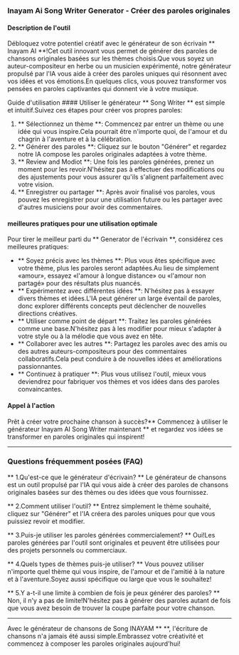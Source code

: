 ### Inayam Ai Song Writer Generator - Créer des paroles originales

#### Description de l'outil
Débloquez votre potentiel créatif avec le générateur de son écrivain ** Inayam AI **!Cet outil innovant vous permet de générer des paroles de chansons originales basées sur les thèmes choisis.Que vous soyez un auteur-compositeur en herbe ou un musicien expérimenté, notre générateur propulsé par l'IA vous aide à créer des paroles uniques qui résonnent avec vos idées et vos émotions.En quelques clics, vous pouvez transformer vos pensées en paroles captivantes qui donnent vie à votre musique.

Guide d'utilisation ####
Utiliser le générateur ** Song Writer ** est simple et intuitif.Suivez ces étapes pour créer vos propres paroles:

1. ** Sélectionnez un thème **: Commencez par entrer un thème ou une idée qui vous inspire.Cela pourrait être n'importe quoi, de l'amour et du chagrin à l'aventure et à la célébration.
2. ** Générer des paroles **: Cliquez sur le bouton "Générer" et regardez notre IA compose les paroles originales adaptées à votre thème.
3. ** Review and Modiot **: Une fois les paroles générées, prenez un moment pour les revoir.N'hésitez pas à effectuer des modifications ou des ajustements pour vous assurer qu'ils s'alignent parfaitement avec votre vision.
4. ** Enregistrer ou partager **: Après avoir finalisé vos paroles, vous pouvez les enregistrer pour une utilisation future ou les partager avec d'autres musiciens pour avoir des commentaires.

#### meilleures pratiques pour une utilisation optimale
Pour tirer le meilleur parti du ** Generator de l'écrivain **, considérez ces meilleures pratiques:

- ** Soyez précis avec les thèmes **: Plus vous êtes spécifique avec votre thème, plus les paroles seront adaptées.Au lieu de simplement «amour», essayez «l'amour à longue distance» ou «l'amour non partagé» pour des résultats plus nuancés.
- ** Expérimentez avec différentes idées **: N'hésitez pas à essayer divers thèmes et idées.L'IA peut générer un large éventail de paroles, donc explorer différents concepts peut déclencher de nouvelles directions créatives.
- ** Utiliser comme point de départ **: Traitez les paroles générées comme une base.N'hésitez pas à les modifier pour mieux s'adapter à votre style ou à la mélodie que vous avez en tête.
- ** Collaborer avec les autres **: Partagez les paroles avec des amis ou des autres auteurs-compositeurs pour des commentaires collaboratifs.Cela peut conduire à de nouvelles idées et améliorations passionnantes.
- ** Continuez à pratiquer **: Plus vous utilisez l'outil, mieux vous deviendrez pour fabriquer vos thèmes et vos idées dans des paroles convaincantes.

#### Appel à l'action
Prêt à créer votre prochaine chanson à succès?** Commencez à utiliser le générateur Inayam AI Song Writer maintenant ** et regardez vos idées se transformer en paroles originales qui inspirent!

---

### Questions fréquemment posées (FAQ)

** 1.Qu'est-ce que le générateur d'écrivain? **
Le générateur de chansons est un outil propulsé par l'IA qui vous aide à créer des paroles de chansons originales basées sur des thèmes ou des idées que vous fournissez.

** 2.Comment utiliser l'outil? **
Entrez simplement le thème souhaité, cliquez sur "Générer" et l'IA créera des paroles uniques pour que vous puissiez revoir et modifier.

** 3.Puis-je utiliser les paroles générées commercialement? **
Oui!Les paroles générées par l'outil sont originales et peuvent être utilisées pour des projets personnels ou commerciaux.

** 4.Quels types de thèmes puis-je utiliser? **
Vous pouvez utiliser n'importe quel thème qui vous inspire, de l'amour et de l'amitié à la nature et à l'aventure.Soyez aussi spécifique ou large que vous le souhaitez!

** 5.Y a-t-il une limite à combien de fois je peux générer des paroles? **
Non, il n'y a pas de limite!N'hésitez pas à générer des paroles autant de fois que vous avez besoin de trouver la coupe parfaite pour votre chanson.

---

Avec le générateur de chansons de Song INAYAM ** **, l'écriture de chansons n'a jamais été aussi simple.Embrassez votre créativité et commencez à composer les paroles originales aujourd'hui!